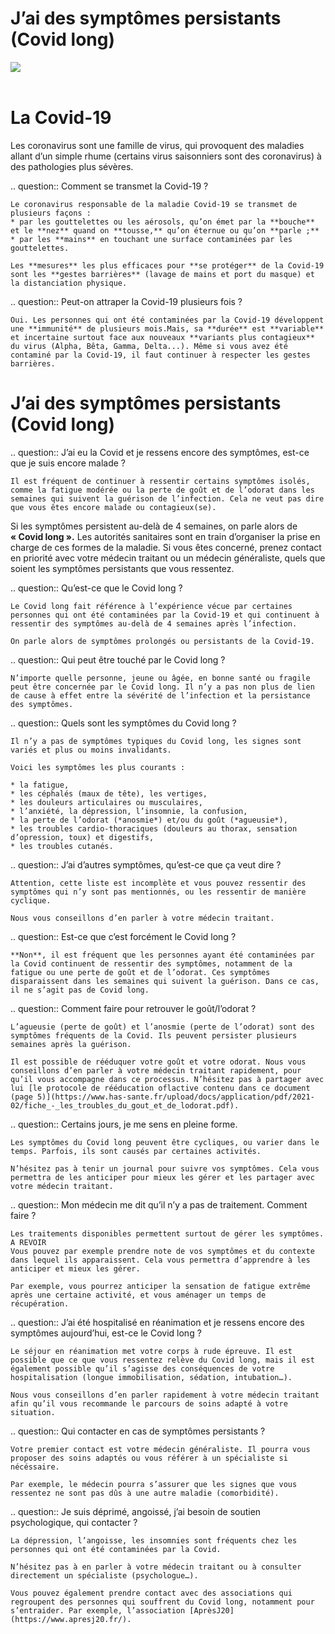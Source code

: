 # J’ai des symptômes persistants (Covid long)

<img src="illustrations/covid.svg">

<header></header>


<div itemscope itemtype="https://schema.org/FAQPage">
    
# La Covid-19

Les coronavirus sont une famille de virus, qui provoquent des maladies allant d’un simple rhume (certains virus saisonniers sont des coronavirus) à des pathologies plus sévères.

.. question:: Comment se transmet la Covid-19 ?
    
    Le coronavirus responsable de la maladie Covid-19 se transmet de plusieurs façons :
    * par les gouttelettes ou les aérosols, qu’on émet par la **bouche** et le **nez** quand on **tousse,** qu’on éternue ou qu’on **parle ;**
    * par les **mains** en touchant une surface contaminées par les gouttelettes.
    
    Les **mesures** les plus efficaces pour **se protéger** de la Covid-19 sont les **gestes barrières** (lavage de mains et port du masque) et la distanciation physique.

.. question:: Peut-on attraper la Covid-19 plusieurs fois ?

    Oui. Les personnes qui ont été contaminées par la Covid-19 développent une **immunité** de plusieurs mois.Mais, sa **durée** est **variable** et incertaine surtout face aux nouveaux **variants plus contagieux** du virus (Alpha, Bêta, Gamma, Delta...). Même si vous avez été contaminé par la Covid-19, il faut continuer à respecter les gestes barrières.

# J’ai des symptômes persistants (Covid long)


.. question:: J’ai eu la Covid et je ressens encore des symptômes, est-ce que je suis encore malade ?

    Il est fréquent de continuer à ressentir certains symptômes isolés, comme la fatigue modérée ou la perte de goût et de l’odorat dans les semaines qui suivent la guérison de l’infection. Cela ne veut pas dire que vous êtes encore malade ou contagieux(se).

Si les symptômes persistent au-delà de 4 semaines, on parle alors de **« Covid long ».** Les autorités sanitaires sont en train d’organiser la prise en charge de ces formes de la maladie. Si vous êtes concerné, prenez contact en priorité avec votre médecin traitant ou un médecin généraliste, quels que soient les symptômes persistants que vous ressentez.

.. question:: Qu’est-ce que le Covid long ?

    Le Covid long fait référence à l’expérience vécue par certaines personnes qui ont été contaminées par la Covid-19 et qui continuent à ressentir des symptômes au-delà de 4 semaines après l’infection.

    On parle alors de symptômes prolongés ou persistants de la Covid-19.
    
.. question:: Qui peut être touché par le Covid long ?

    N’importe quelle personne, jeune ou âgée, en bonne santé ou fragile peut être concernée par le Covid long. Il n’y a pas non plus de lien de cause à effet entre la sévérité de l’infection et la persistance des symptômes.


.. question:: Quels sont les symptômes du Covid long ?

    Il n’y a pas de symptômes typiques du Covid long, les signes sont variés et plus ou moins invalidants.

    Voici les symptômes les plus courants :

    * la fatigue,
    * les céphalés (maux de tête), les vertiges,
    * les douleurs articulaires ou musculaires,
    * l’anxiété, la dépression, l’insomnie, la confusion,
    * la perte de l’odorat (*anosmie*) et/ou du goût (*agueusie*),
    * les troubles cardio-thoraciques (douleurs au thorax, sensation d’opression, toux) et digestifs,
    * les troubles cutanés.


.. question:: J’ai d’autres symptômes, qu’est-ce que ça veut dire ?

    Attention, cette liste est incomplète et vous pouvez ressentir des symptômes qui n’y sont pas mentionnés, ou les ressentir de manière cyclique.

    Nous vous conseillons d’en parler à votre médecin traitant.


.. question:: Est-ce que c’est forcément le Covid long ?

    **Non**, il est fréquent que les personnes ayant été contaminées par la Covid continuent de ressentir des symptômes, notamment de la fatigue ou une perte de goût et de l’odorat. Ces symptômes disparaissent dans les semaines qui suivent la guérison. Dans ce cas, il ne s’agit pas de Covid long.


.. question:: Comment faire pour retrouver le goût/l’odorat ?

    L’agueusie (perte de goût) et l’anosmie (perte de l’odorat) sont des symptômes fréquents de la Covid. Ils peuvent persister plusieurs semaines après la guérison.

    Il est possible de rééduquer votre goût et votre odorat. Nous vous conseillons d’en parler à votre médecin traitant rapidement, pour qu’il vous accompagne dans ce processus. N’hésitez pas à partager avec lui [le protocole de rééducation oflactive contenu dans ce document (page 5)](https://www.has-sante.fr/upload/docs/application/pdf/2021-02/fiche_-_les_troubles_du_gout_et_de_lodorat.pdf).


.. question:: Certains jours, je me sens en pleine forme.

    Les symptômes du Covid long peuvent être cycliques, ou varier dans le temps. Parfois, ils sont causés par certaines activités.

    N’hésitez pas à tenir un journal pour suivre vos symptômes. Cela vous permettra de les anticiper pour mieux les gérer et les partager avec votre médecin traitant.


.. question:: Mon médecin me dit qu’il n’y a pas de traitement. Comment faire ?

    Les traitements disponibles permettent surtout de gérer les symptômes.
    A REVOIR
    Vous pouvez par exemple prendre note de vos symptômes et du contexte dans lequel ils apparaissent. Cela vous permettra d’apprendre à les anticiper et mieux les gérer.

    Par exemple, vous pourrez anticiper la sensation de fatigue extrême après une certaine activité, et vous aménager un temps de récupération.


.. question:: J’ai été hospitalisé en réanimation et je ressens encore des symptômes aujourd’hui, est-ce le Covid long ?

    Le séjour en réanimation met votre corps à rude épreuve. Il est possible que ce que vous ressentez relève du Covid long, mais il est également possible qu’il s’agisse des conséquences de votre hospitalisation (longue immobilisation, sédation, intubation…).

    Nous vous conseillons d’en parler rapidement à votre médecin traitant afin qu’il vous recommande le parcours de soins adapté à votre situation.


.. question:: Qui contacter en cas de symptômes persistants ?

    Votre premier contact est votre médecin généraliste. Il pourra vous proposer des soins adaptés ou vous référer à un spécialiste si nécéssaire.

    Par exemple, le médecin pourra s’assurer que les signes que vous ressentez ne sont pas dûs à une autre maladie (comorbidité).


.. question:: Je suis déprimé, angoissé, j’ai besoin de soutien psychologique, qui contacter ?

    La dépression, l’angoisse, les insomnies sont fréquents chez les personnes qui ont été contaminées par la Covid.

    N’hésitez pas à en parler à votre médecin traitant ou à consulter directement un spécialiste (psychologue…).

    Vous pouvez également prendre contact avec des associations qui regroupent des personnes qui souffrent du Covid long, notamment pour s’entraider. Par exemple, l’association [AprèsJ20](https://www.apresj20.fr/).

</div>
